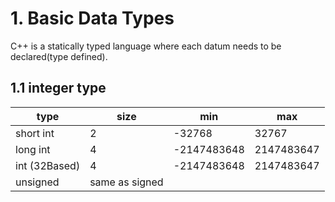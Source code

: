 

# 1. Basic Data Types

C++ is a statically typed language where each datum needs to be declared(type defined).

## 1.1 integer type

| type | size | min | max|
| ---- | ---- | ---- |----|
|  short int   |  2    |-32768     | 32767     |
|   long int   |  4    |  -2147483648    | 2147483647     |
|int (32Based)|4|-2147483648   |2147483647|
|unsigned | same as signed|||
